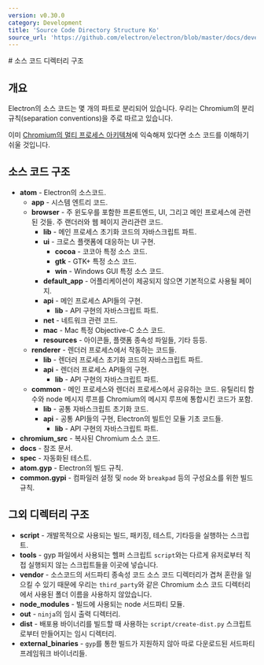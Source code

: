 ```yaml
---
version: v0.30.0
category: Development
title: 'Source Code Directory Structure Ko'
source_url: 'https://github.com/electron/electron/blob/master/docs/development/source-code-directory-structure-ko.md'
---
```


﻿# 소스 코드 디렉터리 구조

## 개요

Electron의 소스 코드는 몇 개의 파트로 분리되어 있습니다. 우리는 Chromium의 분리 규칙(separation conventions)을 주로 따르고 있습니다.

이미 [Chromium의 멀티 프로세스 아키텍쳐](http://dev.chromium.org/developers/design-documents/multi-process-architecture)에 익숙해져 있다면 소스 코드를 이해하기 쉬울 것입니다.

## 소스 코드 구조

* **atom** - Electron의 소스코드.
  * **app** - 시스템 엔트리 코드.
  * **browser** - 주 윈도우를 포함한 프론트엔드, UI, 그리고 메인 프로세스에 관련된 것들. 주 랜더러와 웹 페이지 관리관련 코드.
    * **lib** - 메인 프로세스 초기화 코드의 자바스크립트 파트.
    * **ui** - 크로스 플랫폼에 대응하는 UI 구현.
      * **cocoa** - 코코아 특정 소스 코드.
      * **gtk** - GTK+ 특정 소스 코드.
      * **win** - Windows GUI 특정 소스 코드.
    * **default_app** - 어플리케이션이 제공되지 않으면 기본적으로 사용될 페이지.
    * **api** - 메인 프로세스 API들의 구현.
       * **lib** -  API 구현의 자바스크립트 파트.
    * **net** - 네트워크 관련 코드.
    * **mac** - Mac 특정 Objective-C 소스 코드.
    * **resources** - 아이콘들, 플랫폼 종속성 파일들, 기타 등등.
  * **renderer** - 렌더러 프로세스에서 작동하는 코드들.
    * **lib** - 렌더러 프로세스 초기화 코드의 자바스크립트 파트.
    * **api** - 렌더러 프로세스 API들의 구현.
       * **lib** - API 구현의 자바스크립트 파트.
  * **common** - 메인 프로세스와 렌더러 프로세스에서 공유하는 코드. 유틸리티 함수와 node 메시지 루프를 Chromium의 메시지 루프에 통합시킨 코드가 포함.
    * **lib** - 공통 자바스크립트 초기화 코드.
    * **api** - 공통 API들의 구현, Electron의 빌트인 모듈 기초 코드들.
       * **lib** - API 구현의 자바스크립트 파트.
* **chromium_src** - 복사된 Chromium 소스 코드.
* **docs** - 참조 문서.
* **spec** - 자동화된 테스트.
* **atom.gyp** - Electron의 빌드 규칙.
* **common.gypi** - 컴파일러 설정 및 `node` 와 `breakpad` 등의 구성요소를 위한 빌드 규칙.

## 그외 디렉터리 구조

* **script** - 개발목적으로 사용되는 빌드, 패키징, 테스트, 기타등을 실행하는 스크립트.
* **tools** - gyp 파일에서 사용되는 헬퍼 스크립트 `script`와는 다르게 유저로부터 직접 실행되지 않는 스크립트들을 이곳에 넣습니다.
* **vendor** - 소스코드의 서드파티 종속성 코드 소스 코드 디렉터리가 겹쳐 혼란을 일으킬 수 있기 때문에
  우리는 `third_party`와 같은 Chromium 소스 코드 디렉터리에서 사용된 폴더 이름을 사용하지 않았습니다.
* **node_modules** - 빌드에 사용되는 node 서드파티 모듈.
* **out** - `ninja`의 임시 출력 디렉터리.
* **dist** - 배포용 바이너리를 빌드할 때 사용하는 `script/create-dist.py` 스크립트로부터 만들어지는 임시 디렉터리.
* **external_binaries** - `gyp`를 통한 빌드가 지원하지 않아 따로 다운로드된 서드파티 프레임워크 바이너리들.

